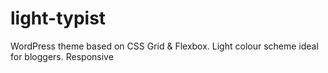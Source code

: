 # light-typist
WordPress theme based on CSS Grid &amp; Flexbox. Light colour scheme ideal for bloggers. Responsive
